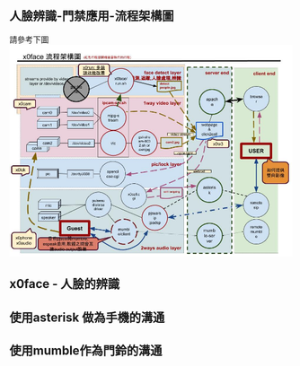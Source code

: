 ## 人臉辨識-門禁應用-流程架構圖
請參考下圖
<img src="image/人臉辨識-門禁應用-流程架構圖.jpg">

## x0face - 人臉的辨識

## 使用asterisk 做為手機的溝通

## 使用mumble作為門鈴的溝通
